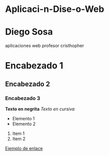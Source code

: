 # Aplicaci-n-Dise-o-Web
# Diego Sosa
aplicaciones web
profesor cristhopher  

# Encabezado 1
## Encabezado 2
### Encabezado 3
**Texto en negrita**
*Texto en cursiva*

- Elemento 1
- Elemento 2
1. Item 1
2. Item 2

[Ejemplo de enlace](https://www.youtube.com/watch?v=xvFZjo5PgG0)

